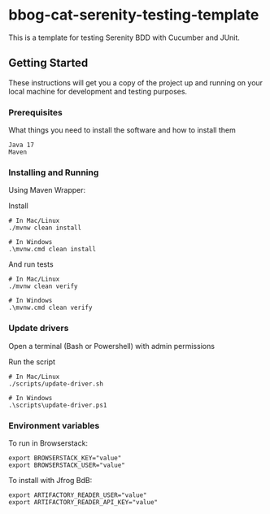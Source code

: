 # bbog-cat-serenity-testing-template

This is a template for testing Serenity BDD with Cucumber and JUnit.

## Getting Started

These instructions will get you a copy of the project up and running on your local machine for development and testing purposes.

### Prerequisites

What things you need to install the software and how to install them

```
Java 17
Maven
```

### Installing and Running

Using Maven Wrapper:

Install

```
# In Mac/Linux
./mvnw clean install

# In Windows
.\mvnw.cmd clean install
```

And run tests

```
# In Mac/Linux
./mvnw clean verify

# In Windows
.\mvnw.cmd clean verify
```

### Update drivers
Open a terminal (Bash or Powershell) with admin permissions

Run the script
```
# In Mac/Linux
./scripts/update-driver.sh

# In Windows
.\scripts\update-driver.ps1
```

### Environment variables

To run in Browserstack:

```
export BROWSERSTACK_KEY="value"
export BROWSERSTACK_USER="value"
```

To install with Jfrog BdB:

```
export ARTIFACTORY_READER_USER="value"
export ARTIFACTORY_READER_API_KEY="value"
```
